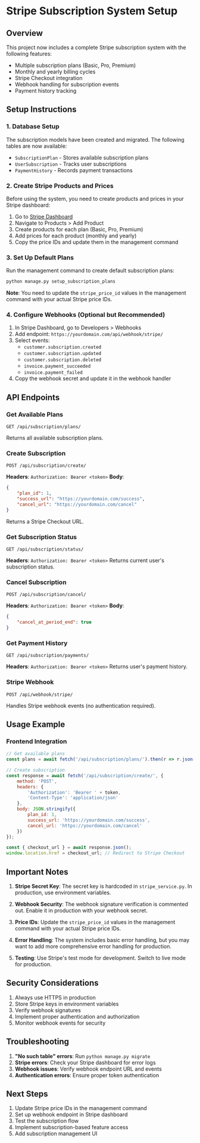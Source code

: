 # Stripe Subscription System Setup

## Overview
This project now includes a complete Stripe subscription system with the following features:
- Multiple subscription plans (Basic, Pro, Premium)
- Monthly and yearly billing cycles
- Stripe Checkout integration
- Webhook handling for subscription events
- Payment history tracking

## Setup Instructions

### 1. Database Setup
The subscription models have been created and migrated. The following tables are now available:
- `SubscriptionPlan` - Stores available subscription plans
- `UserSubscription` - Tracks user subscriptions
- `PaymentHistory` - Records payment transactions

### 2. Create Stripe Products and Prices
Before using the system, you need to create products and prices in your Stripe dashboard:

1. Go to [Stripe Dashboard](https://dashboard.stripe.com/)
2. Navigate to Products > Add Product
3. Create products for each plan (Basic, Pro, Premium)
4. Add prices for each product (monthly and yearly)
5. Copy the price IDs and update them in the management command

### 3. Set Up Default Plans
Run the management command to create default subscription plans:
```bash
python manage.py setup_subscription_plans
```

**Note**: You need to update the `stripe_price_id` values in the management command with your actual Stripe price IDs.

### 4. Configure Webhooks (Optional but Recommended)
1. In Stripe Dashboard, go to Developers > Webhooks
2. Add endpoint: `https://yourdomain.com/api/webhook/stripe/`
3. Select events:
   - `customer.subscription.created`
   - `customer.subscription.updated`
   - `customer.subscription.deleted`
   - `invoice.payment_succeeded`
   - `invoice.payment_failed`
4. Copy the webhook secret and update it in the webhook handler

## API Endpoints

### Get Available Plans
```
GET /api/subscription/plans/
```
Returns all available subscription plans.

### Create Subscription
```
POST /api/subscription/create/
```
**Headers**: `Authorization: Bearer <token>`
**Body**:
```json
{
    "plan_id": 1,
    "success_url": "https://yourdomain.com/success",
    "cancel_url": "https://yourdomain.com/cancel"
}
```
Returns a Stripe Checkout URL.

### Get Subscription Status
```
GET /api/subscription/status/
```
**Headers**: `Authorization: Bearer <token>`
Returns current user's subscription status.

### Cancel Subscription
```
POST /api/subscription/cancel/
```
**Headers**: `Authorization: Bearer <token>`
**Body**:
```json
{
    "cancel_at_period_end": true
}
```

### Get Payment History
```
GET /api/subscription/payments/
```
**Headers**: `Authorization: Bearer <token>`
Returns user's payment history.

### Stripe Webhook
```
POST /api/webhook/stripe/
```
Handles Stripe webhook events (no authentication required).

## Usage Example

### Frontend Integration
```javascript
// Get available plans
const plans = await fetch('/api/subscription/plans/').then(r => r.json());

// Create subscription
const response = await fetch('/api/subscription/create/', {
    method: 'POST',
    headers: {
        'Authorization': 'Bearer ' + token,
        'Content-Type': 'application/json'
    },
    body: JSON.stringify({
        plan_id: 1,
        success_url: 'https://yourdomain.com/success',
        cancel_url: 'https://yourdomain.com/cancel'
    })
});

const { checkout_url } = await response.json();
window.location.href = checkout_url; // Redirect to Stripe Checkout
```

## Important Notes

1. **Stripe Secret Key**: The secret key is hardcoded in `stripe_service.py`. In production, use environment variables.

2. **Webhook Security**: The webhook signature verification is commented out. Enable it in production with your webhook secret.

3. **Price IDs**: Update the `stripe_price_id` values in the management command with your actual Stripe price IDs.

4. **Error Handling**: The system includes basic error handling, but you may want to add more comprehensive error handling for production.

5. **Testing**: Use Stripe's test mode for development. Switch to live mode for production.

## Security Considerations

1. Always use HTTPS in production
2. Store Stripe keys in environment variables
3. Verify webhook signatures
4. Implement proper authentication and authorization
5. Monitor webhook events for security

## Troubleshooting

1. **"No such table" errors**: Run `python manage.py migrate`
2. **Stripe errors**: Check your Stripe dashboard for error logs
3. **Webhook issues**: Verify webhook endpoint URL and events
4. **Authentication errors**: Ensure proper token authentication

## Next Steps

1. Update Stripe price IDs in the management command
2. Set up webhook endpoint in Stripe dashboard
3. Test the subscription flow
4. Implement subscription-based feature access
5. Add subscription management UI 